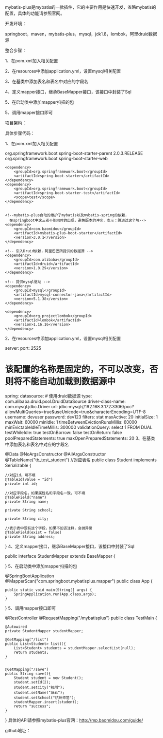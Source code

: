 mybatis-plus是mybatis的一款插件，它的主要作用是快速开发，省略mybatis的配置，具体的功能请参照官网。

开发环境：

springboot，maven，mybatis-plus，mysql，jdk1.8，lombok，阿里druid数据源

整合步骤：

1、在pom.xml加入相关配置

2、在resources中添加application.yml，设置mysql相关配置

3、在基类中添加表名和表名中对应的字段名

4、定义mapper接口，继承BaseMapper<T>接口，该接口中封装了Sql

5、在启动类中添加mapper扫描的包

5、调用mapper接口即可

项目架构：



具体步骤代码：

1、在pom.xml加入相关配置

<!-- spring-boot-starter-parent 和 mybatis-plus-boot-starter 有版本要求-->
<parent>
    <groupId>org.springframework.boot</groupId>
    <artifactId>spring-boot-starter-parent</artifactId>
    <version>2.0.3.RELEASE</version>
</parent>


<dependencies>
    <!-- spring-boot -->
    <dependency>
        <groupId>org.springframework.boot</groupId>
        <artifactId>spring-boot-starter-web</artifactId>
    </dependency>

    <dependency>
        <groupId>org.springframework.boot</groupId>
        <artifactId>spring-boot-starter</artifactId>
    </dependency>
    <dependency>
        <groupId>org.springframework.boot</groupId>
        <artifactId>spring-boot-starter-test</artifactId>
        <scope>test</scope>
    </dependency>


    <!--mybatis-plus自动的维护了mybatis以及mybatis-spring的依赖，
      在springboot中这三者不能同时的出现，避免版本的冲突，表示：跳进过这个坑-->
    <dependency>
        <groupId>com.baomidou</groupId>
        <artifactId>mybatis-plus-boot-starter</artifactId>
        <version>3.0.1</version>
    </dependency>

    <!-- 引入Druid依赖，阿里巴巴所提供的数据源 -->
    <dependency>
        <groupId>com.alibaba</groupId>
        <artifactId>druid</artifactId>
        <version>1.0.29</version>
    </dependency>

    <!-- 提供mysql驱动 -->
    <dependency>
        <groupId>mysql</groupId>
        <artifactId>mysql-connector-java</artifactId>
        <version>5.1.38</version>
    </dependency>

    <dependency>
        <groupId>org.projectlombok</groupId>
        <artifactId>lombok</artifactId>
        <version>1.16.16</version>
    </dependency>

</dependencies>
2、在resources中添加application.yml，设置mysql相关配置

server:
  port: 2525

# 该配置的名称是固定的，不可以改变，否则将不能自动加载到数据源中
spring:
  datasource:
    # 使用druid数据源
    type: com.alibaba.druid.pool.DruidDataSource
    driver-class-name: com.mysql.jdbc.Driver
    url: jdbc:mysql://192.168.3.172:3306/poc?allowMultiQueries=true&useUnicode=true&characterEncoding=UTF-8
    username: devuser
    password: dev123
    filters: stat
    maxActive: 20
    initialSize: 1
    maxWait: 60000
    minIdle: 1
    timeBetweenEvictionRunsMillis: 60000
    minEvictableIdleTimeMillis: 300000
    validationQuery: select 1 FROM DUAL
    testWhileIdle: true
    testOnBorrow: false
    testOnReturn: false
    poolPreparedStatements: true
    maxOpenPreparedStatements: 20
3、在基类中添加表名和表名中对应的字段名

@Data
@NoArgsConstructor
@AllArgsConstructor
@TableName("tb_test_student") //对应表名
public class Student implements Serializable {

    //对应id，可不填
    @TableId(value = "id")
    private int id;

    //对应字段名，如果属性名和字段名一致，可不填
    @TableField("name")
    private String name;

    private String school;

    private String city;

    //表示表中没有这个字段，如果不加该注释，会抛异常
    @TableField(exist = false)
    private String address;
}
4、定义mapper接口，继承BaseMapper<T>接口，该接口中封装了Sql

public interface StudentMapper extends BaseMapper<Student> {

}
5、在启动类中添加mapper扫描的包

@SpringBootApplication
@MapperScan("com.springboot.mybatisplus.mapper")
public class App {

    public static void main(String[] args) {
        SpringApplication.run(App.class,args);
    }
}
5、调用mapper接口即可

@RestController
@RequestMapping("/mybatisplus")
public class TestMain {
    
    @Autowired
    private StudentMapper studentMapper;
    
    @GetMapping("/list")
    public List<Student> list(){
        List<Student> students = studentMapper.selectList(null);
        return students;
    }


    @GetMapping("/save")
    public String save(){
        Student student = new Student();
        student.setId(2);
        student.setCity("杭州");
        student.setName("马云");
        student.setSchool("杭州师范");
        studentMapper.insert(student);
        return "success";
    }

}
具体的API请参照mybatis-plus官网：http://mp.baomidou.com/guide/

github地址：
